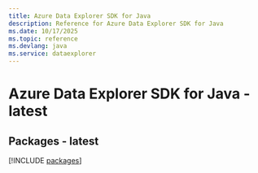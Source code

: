 ```yaml
---
title: Azure Data Explorer SDK for Java
description: Reference for Azure Data Explorer SDK for Java
ms.date: 10/17/2025
ms.topic: reference
ms.devlang: java
ms.service: dataexplorer
---
```

# Azure Data Explorer SDK for Java - latest
## Packages - latest
[!INCLUDE [packages](data-explorer-index.md)]